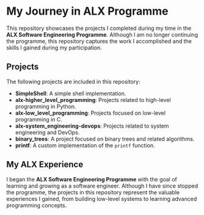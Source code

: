 # My Journey in ALX Programme

This repository showcases the projects I completed during my time in the **ALX Software Engineering Programme**. Although I am no longer continuing the programme, this repository captures the work I accomplished and the skills I gained during my participation.

## Projects

The following projects are included in this repository:

- **SimpleShell**: A simple shell implementation.
- **alx-higher_level_programming**: Projects related to high-level programming in Python.
- **alx-low_level_programming**: Projects focused on low-level programming in C.
- **alx-system_engineering-devops**: Projects related to system engineering and DevOps.
- **binary_trees**: A project focused on binary trees and related algorithms.
- **printf**: A custom implementation of the `printf` function.

## My ALX Experience

I began the **ALX Software Engineering Programme** with the goal of learning and growing as a software engineer. Although I have since stopped the programme, the projects in this repository represent the valuable experiences I gained, from building low-level systems to learning advanced programming concepts.